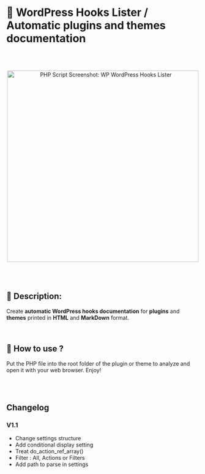 # 🐡 WordPress Hooks Lister / Automatic plugins and themes documentation

<br/><br/>

<p align="center">
  <img width="500" src="https://wprock.fr/wp-content/uploads/2019/10/wordpress-hooks-lister.gif" alt="PHP Script Screenshot: WP WordPress Hooks Lister">
</p>

<br/><br/>

## 🐳 Description:

Create **automatic WordPress hooks documentation** for **plugins** and **themes** printed in **HTML** and **MarkDown** format.

<br/>

## 🐠 How to use ?

Put the PHP file into the root folder of the plugin or theme to analyze and open it with your web browser. Enjoy!

<br/><br/>

## Changelog

### V1.1
- Change settings structure
- Add conditional display setting
- Treat do_action_ref_array()
- Filter : All, Actions or Filters
- Add path to parse in settings
